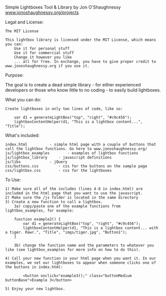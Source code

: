 Simple Lightboxes Tool & Library by Jon O'Shaughnessy
www.jonoshaughnessy.org/projects


Legal and License: 

	The MIT License

	This lightbox library is licensed under the MIT License, which means you can:
		Use it for personal stuff
		Use it for commercial stuff
		Change it however you like
		... all for free. In exchange, you have to give proper credit to www.jonoshaughnessy.org if you use it.
	
Purpose: 

The goal is to create a dead simple library - for either experienced developers or those who know little to no coding - to easily build lightboxes.
		
What you can do:

	Create lightboxes in only two lines of code, like so:
	
		var d1 = generateLightBox("top", "right", "#c9c456");
		lightboxContentHelper(d1, "This is a lightbox content...", "Title");


What's included:

	index.html 			- simple html page with a couple of buttons that call the lightbox functions. Go here to www.jonoshaughnessy.org/
	js/lightbox_examples 		- examples of lightbox functions
	js/lightbox_library		- javascript definitions
	js/libs				- jQuery
	css/buttons.css			- css for the buttons on the sample page
	css/lightbox.css		- css for the lightboxes
	

To Use:

	1) Make sure all of the includes (lines 4-8 in index.html) are included in the html page that you want to use the javascript.
	2) Make sure the /js folder is located in the same directory
	3) Create a new function to call a lightbox.
		3a) copy/paste one of the example functions from lightbox_examples, for example:
		
		function example2() {
			var d1 = generateLightBox("top", "right", "#c9c456");
			lightboxContentHelper(d1, "This is a lightbox content... with a tiger. Rawr.", "Title", "imgs/tiger.jpg", "Button1");
		}

		3b) change the function name and the parameters to whatever you like (see lightbox_examples for more info on how to do this).
 
	4) Call your new function in your html page when you want it. In our examples, we set our lightboxes to appear when someone clicks one of the buttons in index.html:
	
			<button onclick="example3();" class="buttonMedium buttonBase">Example 3</button>

	5) Enjoy your new lightbox. 
	
